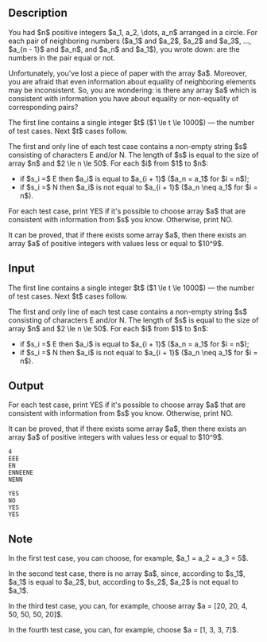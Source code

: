 ## Description

<div><p>You had $n$ positive integers $a_1, a_2, \dots, a_n$ arranged <span class="tex-font-style-it">in a circle</span>. For each pair of neighboring numbers ($a_1$ and $a_2$, $a_2$ and $a_3$, ..., $a_{n - 1}$ and $a_n$, and $a_n$ and $a_1$), you wrote down: are the numbers in the pair equal or not.</p><p>Unfortunately, you've lost a piece of paper with the array $a$. Moreover, you are afraid that even information about equality of neighboring elements may be inconsistent. So, you are wondering: is there any array $a$ which is consistent with information you have about equality or non-equality of corresponding pairs?</p></div><div class="input-specification"><p>The first line contains a single integer $t$ ($1 \le t \le 1000$)&nbsp;— the number of test cases. Next $t$ cases follow.</p><p>The first and only line of each test case contains a non-empty string $s$ consisting of characters <span class="tex-font-style-tt">E</span> and/or <span class="tex-font-style-tt">N</span>. The length of $s$ is equal to the size of array $n$ and $2 \le n \le 50$. For each $i$ from $1$ to $n$: </p><ul> <li> if $s_i =$ <span class="tex-font-style-tt">E</span> then $a_i$ is equal to $a_{i + 1}$ ($a_n = a_1$ for $i = n$); </li><li> if $s_i =$ <span class="tex-font-style-tt">N</span> then $a_i$ is not equal to $a_{i + 1}$ ($a_n \neq a_1$ for $i = n$). </li></ul></div><div class="output-specification"><p>For each test case, print <span class="tex-font-style-tt">YES</span> if it's possible to choose array $a$ that are consistent with information from $s$ you know. Otherwise, print <span class="tex-font-style-tt">NO</span>.</p><p>It can be proved, that if there exists some array $a$, then there exists an array $a$ of positive integers with values less or equal to $10^9$.</p></div>

## Input

<p>The first line contains a single integer $t$ ($1 \le t \le 1000$)&nbsp;— the number of test cases. Next $t$ cases follow.</p><p>The first and only line of each test case contains a non-empty string $s$ consisting of characters <span class="tex-font-style-tt">E</span> and/or <span class="tex-font-style-tt">N</span>. The length of $s$ is equal to the size of array $n$ and $2 \le n \le 50$. For each $i$ from $1$ to $n$: </p><ul> <li> if $s_i =$ <span class="tex-font-style-tt">E</span> then $a_i$ is equal to $a_{i + 1}$ ($a_n = a_1$ for $i = n$); </li><li> if $s_i =$ <span class="tex-font-style-tt">N</span> then $a_i$ is not equal to $a_{i + 1}$ ($a_n \neq a_1$ for $i = n$). </li></ul>

## Output

<p>For each test case, print <span class="tex-font-style-tt">YES</span> if it's possible to choose array $a$ that are consistent with information from $s$ you know. Otherwise, print <span class="tex-font-style-tt">NO</span>.</p><p>It can be proved, that if there exists some array $a$, then there exists an array $a$ of positive integers with values less or equal to $10^9$.</p>





```input1
4
EEE
EN
ENNEENE
NENN
```




```output1
YES
NO
YES
YES
```



## Note

<p>In the first test case, you can choose, for example, $a_1 = a_2 = a_3 = 5$.</p><p>In the second test case, there is no array $a$, since, according to $s_1$, $a_1$ is equal to $a_2$, but, according to $s_2$, $a_2$ is not equal to $a_1$.</p><p>In the third test case, you can, for example, choose array $a = [20, 20, 4, 50, 50, 50, 20]$.</p><p>In the fourth test case, you can, for example, choose $a = [1, 3, 3, 7]$.</p>
